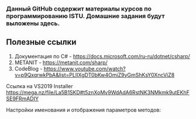 ### Данный GitHub содержит материалы курсов по программированию ISTU. Домашние задания будут выложены здесь.

## Полезные ссылки

1. Документация по C# - https://docs.microsoft.com/ru-ru/dotnet/csharp/
2. METANIT - https://metanit.com/sharp/
3. CodeBlog - https://www.youtube.com/watch?v=p9QxqrwkPbA&list=PLIIXgDT0bKw4OmiZ9yGmShKsY0XncViZ8

Ссылка на VS2019 Installer 
https://mega.nz/file/La5B1SKD#t5znXoMv9WdAdA6RstNK3NMkmk9utEKhFSE9FRmADIY

Настройки именования и отображения параметров методов:
